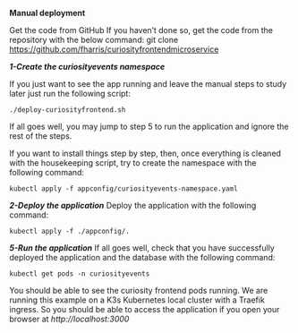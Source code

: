**Manual deployment**

Get the code from GitHub If you haven’t done so, get the code from the repository with the below command:
git clone https://github.com/fharris/curiosityfrontendmicroservice

***1-Create the curiosityevents namespace***


If you just want to see the app running and leave the manual steps to study later just run the following script:

```
./deploy-curiosityfrontend.sh
```

If all goes well, you may jump to step 5 to run the application and ignore the rest of the steps.

If you want to install things step by step, then, once everything is cleaned with the housekeeping script, try to create the namespace with the following command:

```
kubectl apply -f appconfig/curiosityevents-namespace.yaml
```

***2-Deploy the application***
Deploy the application with the following command:

```
kubectl apply -f ./appconfig/.
```

***5-Run the application***
If all goes well, check that you have successfully deployed the application and the database with the following command:

```
kubectl get pods -n curiosityevents
```

You should be able to see the curiosity frontend pods running. We are running this example on a K3s Kubernetes local cluster with a Traefik ingress. 
So you should be able to access the application if you open your browser at *http://localhost:3000*


